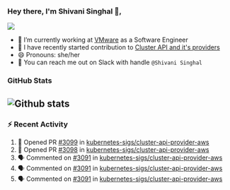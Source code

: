 ### Hey there, I'm Shivani Singhal 👋, 
![](https://komarev.com/ghpvc/?username=shivi28&color=green)

- 🔭 I’m currently working at [VMware](https://tanzu.vmware.com/) as a Software Engineer
- 👯 I have recently started contribution to [Cluster API and it's providers](https://github.com/kubernetes-sigs/cluster-api)
- 😄 Pronouns: she/her
- 💞️ You can reach me out on Slack with handle `@Shivani Singhal` 


### GitHub Stats

![Github stats](https://github-readme-stats.vercel.app/api?username=shivi28&count_private=true&show_icons=true&theme=dark&include_all_commits=true)
---

### :zap: Recent Activity

<!--START_SECTION:activity-->
1. 💪 Opened PR [#3099](https://github.com/kubernetes-sigs/cluster-api-provider-aws/pull/3099) in [kubernetes-sigs/cluster-api-provider-aws](https://github.com/kubernetes-sigs/cluster-api-provider-aws)
2. 💪 Opened PR [#3098](https://github.com/kubernetes-sigs/cluster-api-provider-aws/pull/3098) in [kubernetes-sigs/cluster-api-provider-aws](https://github.com/kubernetes-sigs/cluster-api-provider-aws)
3. 🗣 Commented on [#3091](https://github.com/kubernetes-sigs/cluster-api-provider-aws/issues/3091) in [kubernetes-sigs/cluster-api-provider-aws](https://github.com/kubernetes-sigs/cluster-api-provider-aws)
4. 🗣 Commented on [#3091](https://github.com/kubernetes-sigs/cluster-api-provider-aws/issues/3091) in [kubernetes-sigs/cluster-api-provider-aws](https://github.com/kubernetes-sigs/cluster-api-provider-aws)
5. 🗣 Commented on [#3091](https://github.com/kubernetes-sigs/cluster-api-provider-aws/issues/3091) in [kubernetes-sigs/cluster-api-provider-aws](https://github.com/kubernetes-sigs/cluster-api-provider-aws)
<!--END_SECTION:activity-->

